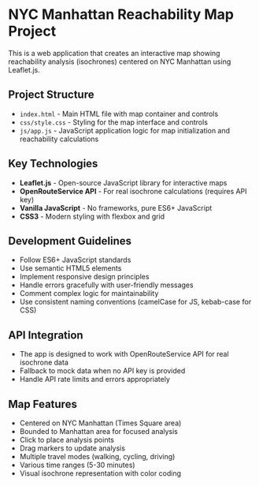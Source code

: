 <!-- Use this file to provide workspace-specific custom instructions to Copilot. For more details, visit https://code.visualstudio.com/docs/copilot/copilot-customization#_use-a-githubcopilotinstructionsmd-file -->

# NYC Manhattan Reachability Map Project

This is a web application that creates an interactive map showing reachability analysis (isochrones) centered on NYC Manhattan using Leaflet.js.

## Project Structure
- `index.html` - Main HTML file with map container and controls
- `css/style.css` - Styling for the map interface and controls
- `js/app.js` - JavaScript application logic for map initialization and reachability calculations

## Key Technologies
- **Leaflet.js** - Open-source JavaScript library for interactive maps
- **OpenRouteService API** - For real isochrone calculations (requires API key)
- **Vanilla JavaScript** - No frameworks, pure ES6+ JavaScript
- **CSS3** - Modern styling with flexbox and grid

## Development Guidelines
- Follow ES6+ JavaScript standards
- Use semantic HTML5 elements
- Implement responsive design principles
- Handle errors gracefully with user-friendly messages
- Comment complex logic for maintainability
- Use consistent naming conventions (camelCase for JS, kebab-case for CSS)

## API Integration
- The app is designed to work with OpenRouteService API for real isochrone data
- Fallback to mock data when no API key is provided
- Handle API rate limits and errors appropriately

## Map Features
- Centered on NYC Manhattan (Times Square area)
- Bounded to Manhattan area for focused analysis
- Click to place analysis points
- Drag markers to update analysis
- Multiple travel modes (walking, cycling, driving)
- Various time ranges (5-30 minutes)
- Visual isochrone representation with color coding

